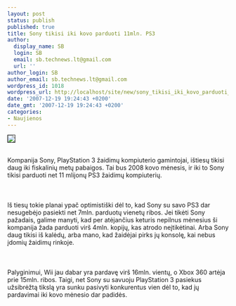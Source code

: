 ```yaml
---
layout: post
status: publish
published: true
title: Sony tikisi iki kovo parduoti 11mln. PS3
author:
  display_name: SB
  login: SB
  email: sb.technews.lt@gmail.com
  url: ''
author_login: SB
author_email: sb.technews.lt@gmail.com
wordpress_id: 1018
wordpress_url: http://localhost/site/new/sony_tikisi_iki_kovo_parduoti_11mln_ps3/
date: '2007-12-19 19:24:43 +0200'
date_gmt: '2007-12-19 19:24:43 +0200'
categories:
- Naujienos
---
```

<div class="imgright"><img src="http://tbn0.google.com/images?q=tbn:CdUuCTSmY2NxGM:http://www.tech2.com/media/images/img_2383_playstation-3-logo_450x360.jpg" border="1"></div>
<p><br>Kompanija Sony, PlayStation 3 žaidimų kompiuterio gamintojai, ištiesų tikisi daug iki fiskalinių metų pabaigos. Tai bus 2008 kovo mėnesis, ir iki to Sony tikisi parduoti net 11 mlijonų PS3 žaidimų kompiuterių.<br />
<br><br />
<br>Iš tiesų tokie planai ypač optimistiški dėl to, kad Sony su savo PS3 dar nesugebėjo pasiekti net 7mln. parduotų vienetų ribos. Jei tikėti Sony pažadais, galime manyti, kad per atėjančius keturis nepilnus mėnesius ši kompanija žada parduoti virš 4mln. kopijų, kas atrodo neįtikėtinai. Arba Sony daug tikisi iš kalėdų, arba mano, kad žaidėjai pirks jų konsolę, kai nebus įdomių žaidimų rinkoje.<br />
<br><br />
<br>Palyginimui, Wii jau dabar yra pardavę virš 16mln. vientų, o Xbox 360 artėja prie 15mln. ribos. Taigi, net Sony su savuoju PlayStation 3 pasiekus užsibrėžtą tikslą yra sunku pasivyti konkurentus vien dėl to, kad jų pardavimai iki kovo mėnesio dar padidės. </p>
